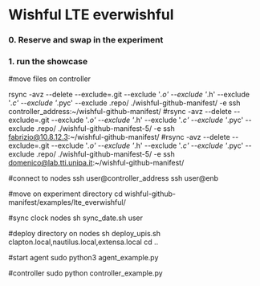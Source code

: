 Wishful LTE everwishful
============================

###

### 0. Reserve and swap in the experiment
 
### 1. run the showcase 
 
 #move files on controller
 
  rsync -avz --delete  --exclude=.git --exclude '*.o' --exclude '*.h' --exclude '*.c' --exclude '*.pyc' --exclude .repo/ ./wishful-github-manifest/  -e ssh controller_address:~/wishful-github-manifest/
 #rsync -avz --delete  --exclude=.git --exclude '*.o' --exclude '*.h' --exclude '*.c' --exclude '*.pyc' --exclude .repo/ ./wishful-github-manifest-5/  -e ssh fabrizio@10.8.12.3:~/wishful-github-manifest/
 #rsync -avz --delete  --exclude=.git --exclude '*.o' --exclude '*.h' --exclude '*.c' --exclude '*.pyc' --exclude .repo/ ./wishful-github-manifest-5/  -e ssh domenico@lab.tti.unipa.it:~/wishful-github-manifest/
 
 #connect to nodes
  ssh user@controller_address
  ssh user@enb
  
 #move on experiment directory
  cd wishful-github-manifest/examples/lte_everwishful/

 #sync clock nodes
  sh sync_date.sh user  

 #deploy directory on nodes
  sh deploy_upis.sh <user> clapton.local,nautilus.local,extensa.local
  cd .. 

 #start agent
  sudo python3 agent_example.py

 #controller
  sudo python controller_example.py